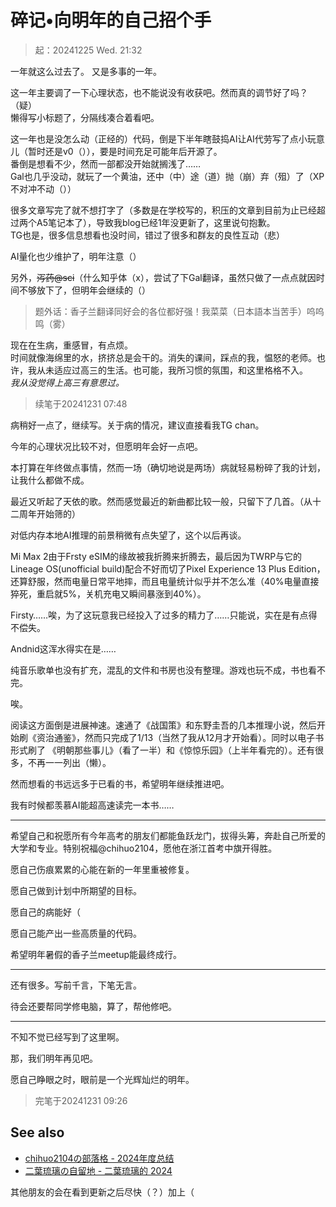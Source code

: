 # 碎记•向明年的自己招个手

> 起：20241225 Wed. 21:32

一年就这么过去了。
又是多事的一年。

这一年主要调了一下心理状态，也不能说没有收获吧。然而真的调节好了吗？（疑）  
懒得写小标题了，分隔线凑合着看吧。

这一年也是没怎么动（正经的）代码，倒是下半年瞎鼓捣AI让AI代劳写了点小玩意儿（暂时还是v0（）），要是时间充足可能年后开源了。  
番倒是想看不少，然而一部都没开始就搁浅了……  
Gal也几乎没动，就玩了一个黄油，还中（中）途（道）抛（崩）弃（殂）了（XP不对冲不动（））

很多文章写完了就不想打字了（多数是在学校写的，积压的文章到目前为止已经超过两个A5笔记本了），导致我blog已经1年没更新了，这里说句抱歉。  
TG也是，很多信息想看也没时间，错过了很多和群友的良性互动（悲）

AI量化也少维护了，明年注意（）

另外，~~泻药@sci~~（什么知乎体（x），尝试了下Gal翻译，虽然只做了一点点就因时间不够放下了，但明年会继续的（）  
> 题外话：香子兰翻译同好会的各位都好强！我菜菜（日本語本当苦手）呜呜鸣（雾）

现在在生病，重感冒，有点烦。  
时间就像海绵里的水，挤挤总是会干的。消失的课间，踩点的我，愠怒的老师。也许，我从未适应过高三的生活。也可能，我所习惯的氛围，和这里格格不入。  
*我从没觉得上高三有意思过。*

> 续笔于20241231 07:48

病稍好一点了，继续写。关于病的情况，建议直接看我TG chan。

今年的心理状况比较不对，但愿明年会好一点吧。

本打算在年终做点事情，然而一场（确切地说是两场）病就轻易粉碎了我的计划，让我什么都做不成。

最近又听起了天依的歌。然而感觉最近的新曲都比较一般，只留下了几首。（从十二周年开始筛的）

对低内存本地AI推理的前景稍微有点失望了，这个以后再谈。

Mi Max 2由于Frsty eSIM的缘故被我折腾来折腾去，最后因为TWRP与它的Lineage OS(unofficial build)配合不好而切了Pixel Experience 13 Plus Edition，还算舒服，然而电量日常平地摔，而且电量统计似乎并不怎么准（40%电量直接猝死，重启就5%，关机充电又瞬间暴涨到40%）。

Firsty……唉，为了这玩意我已经投入了过多的精力了……只能说，实在是有点得不偿失。

Andnid这浑水得实在是……

纯音乐歌单也没有扩充，混乱的文件和书房也没有整理。游戏也玩不成，书也看不完。

唉。

阅读这方面倒是进展神速。速通了《战国策》和东野圭吾的几本推理小说，然后开始刷《资治通鉴》，然而只完成了1/13（当然了我从12月才开始看）。同时以电子书形式刷了 《明朝那些事儿》（看了一半）和《惊惊乐园》（上半年看完的）。还有很多，不再一一列出（懒）。

然而想看的书远远多于已看的书，希望明年继续推进吧。

我有时候都羡慕AI能超高速读完一本书……

----

希望自己和祝愿所有今年高考的朋友们都能鱼跃龙门，拔得头筹，奔赴自己所爱的大学和专业。特别祝福@chihuo2104，愿他在浙江首考中旗开得胜。

愿自己伤痕累累的心能在新的一年里重被修复。

愿自己做到计划中所期望的目标。

愿自己的病能好（

愿自己能产出一些高质量的代码。

希望明年暑假的香子兰meetup能最终成行。

----

还有很多。写前千言，下笔无言。

待会还要帮同学修电脑，算了，帮他修吧。

----

不知不觉已经写到了这里啊。

那，我们明年再见吧。

愿自己睁眼之时，眼前是一个光辉灿烂的明年。

> 完笔于20241231 09:26

## See also

- [chihuo2104の部落格 - 2024年度总结](https://blog.chihuo2104.dev/posts/goodbye-2024)
- [二葉琉璃の自留地 - 二葉琉璃的 2024](https://sekaimoe.dpkg123.site/posts/end-of-2024/)

其他朋友的会在看到更新之后尽快（？）加上（
